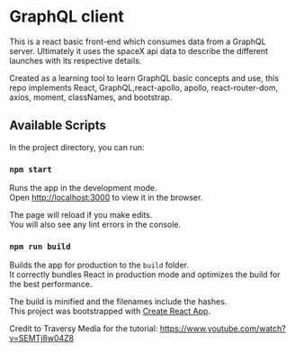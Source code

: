 # GraphQL client

This is a react basic front-end which consumes data from a GraphQL server. Ultimately it uses the spaceX api data to describe the different launches with its respective details. 

Created as a learning tool to learn GraphQL basic concepts and use, this repo implements React, GraphQL,react-apollo, apollo, react-router-dom, axios, moment, classNames, and bootstrap. 


## Available Scripts

In the project directory, you can run:

### `npm start`

Runs the app in the development mode.<br>
Open [http://localhost:3000](http://localhost:3000) to view it in the browser.

The page will reload if you make edits.<br>
You will also see any lint errors in the console.

### `npm run build`

Builds the app for production to the `build` folder.<br>
It correctly bundles React in production mode and optimizes the build for the best performance.

The build is minified and the filenames include the hashes.<br>
This project was bootstrapped with [Create React App](https://github.com/facebook/create-react-app).

Credit to Traversy Media for the tutorial: https://www.youtube.com/watch?v=SEMTj8w04Z8
